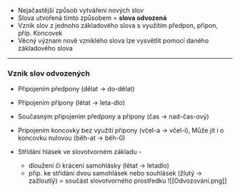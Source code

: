 - Nejačastější způsob vytváření nových slov
- Slova utvořená tímto způsobem = **slova odvozená**
- Vznik slov z jednoho základového slova s využitím předpon, přípon, příp. Koncovek
- Věcný význam nově vzniklého slova lze vysvětlit pomocí daného základového slova

---

### Vznik slov odvozených
- Připojením předpony (dělat -> do-dělat)
- Připojením přípony (létat -> leta-dlo)
- Současným připojením předpony a přípony (čas -> nad-čas-ový)
- Pripojením koncovky bez využití připony (včel-a -> včel-í),
  Může jít i o koncovku nulovou (běh-at -> běh-0)

- Střídání hlásek ve slovotvorném základu - 
	- dloužení či krácení samohlásky (létat -> letadlo)
	- přip. ke střídání dvou samohlásek nebo souhlásek (žlutý -> zažloutlý) = součást slovotvorného prostředku
	![[Odvozování.png]]